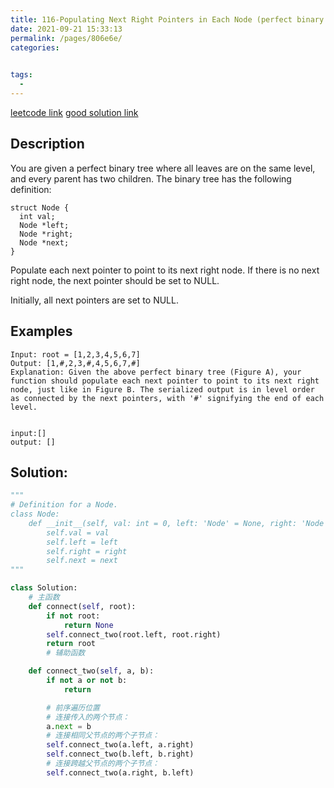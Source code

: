 ```yaml
---
title: 116-Populating Next Right Pointers in Each Node (perfect binary tree)
date: 2021-09-21 15:33:13
permalink: /pages/806e6e/
categories:
  

tags:
  - 
---
```

[leetcode link](https://leetcode.com/problems/populating-next-right-pointers-in-each-node/)
[good solution link](https://labuladong.gitbook.io/algo/mu-lu-ye/er-cha-shu-xi-lie-1)
## Description
You are given a perfect binary tree where all leaves are on the same level, and every parent has two children. The binary tree has the following definition:

```
struct Node {
  int val;
  Node *left;
  Node *right;
  Node *next;
}

```
Populate each next pointer to point to its next right node. If there is no next right node, the next pointer should be set to NULL.

Initially, all next pointers are set to NULL.

## Examples
```
Input: root = [1,2,3,4,5,6,7]
Output: [1,#,2,3,#,4,5,6,7,#]
Explanation: Given the above perfect binary tree (Figure A), your function should populate each next pointer to point to its next right node, just like in Figure B. The serialized output is in level order as connected by the next pointers, with '#' signifying the end of each level.


input:[]
output: []
```

## Solution:
```python
"""
# Definition for a Node.
class Node:
    def __init__(self, val: int = 0, left: 'Node' = None, right: 'Node' = None, next: 'Node' = None):
        self.val = val
        self.left = left
        self.right = right
        self.next = next
"""

class Solution:
    # 主函数
    def connect(self, root):
        if not root:
            return None
        self.connect_two(root.left, root.right)
        return root
        # 辅助函数

    def connect_two(self, a, b):
        if not a or not b:
            return

        # 前序遍历位置
        # 连接传入的两个节点：
        a.next = b
        # 连接相同父节点的两个子节点：
        self.connect_two(a.left, a.right)
        self.connect_two(b.left, b.right)
        # 连接跨越父节点的两个子节点：
        self.connect_two(a.right, b.left)
```

